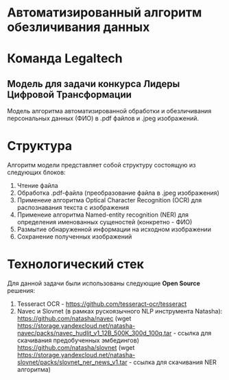 # Автоматизированный алгоритм обезличивания данных
# Команда Legaltech
## Модель для задачи конкурса Лидеры Цифровой Трансформации
Модель алгоритма автоматизированной обработки и обезличивания персональных данных (ФИО) в .pdf файлов и .jpeg изображений.

# Структура
Алгоритм модели представляет собой структуру состоящую из следующих блоков:
  1. Чтение файла
  2. Обработка .pdf-файла (преобразование файла в .jpeg изображения)
  3. Применеие алгоритма Optical Character Recognition (OCR) для распознавания текста с изображения
  4. Применеие алгоритма Named-entity recognition (NER) для определения именованных сущеностей (конкретно - ФИО)
  5. Размытие обнаруженной информации на исходном изображении
  6. Сохранение полученных изображений

# Технологический стек
Для данной задачи были использованы следующие **Open Source** решения:
  1. Tesseract OCR - https://github.com/tesseract-ocr/tesseract
  2. Navec и Slovnet (в рамках рускоязычного NLP инструмента Natasha): 
     https://github.com/natasha/navec (wget https://storage.yandexcloud.net/natasha-navec/packs/navec_hudlit_v1_12B_500K_300d_100q.tar - ссылка для скачивания предобученных эмбедингов)
     https://github.com/natasha/slovnet (wget https://storage.yandexcloud.net/natasha-slovnet/packs/slovnet_ner_news_v1.tar - ссылка для скачивания NER алгоритма)
